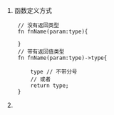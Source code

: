 1. 函数定义方式

        // 没有返回类型
        fn fnName(param:type){

        }
        // 带有返回值类型
        fn fnName(param:type)->type{

            type // 不带分号
            // 或者
            return type;
        }

2. 
